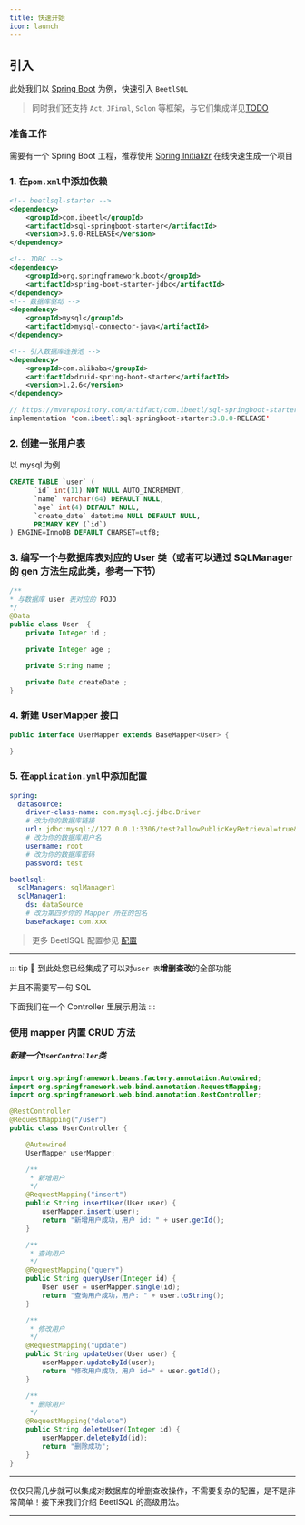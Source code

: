 ```yaml
---
title: 快速开始
icon: launch
---
```


## 引入
此处我们以 [Spring Boot](https://spring.io/guides/gs/spring-boot/) 为例，快速引入 `BeetlSQL`
  
> 同时我们还支持 `Act`, `JFinal`, `Solon` 等框架，与它们集成详见[TODO](TODO)

### 准备工作
需要有一个 Spring Boot 工程，推荐使用 [Spring Initializr](https://start.spring.io/) 在线快速生成一个项目

### 1. 在`pom.xml`中添加依赖
<CodeGroup>
<CodeGroupItem title="maven" active>

```xml
<!-- beetlsql-starter -->
<dependency>
    <groupId>com.ibeetl</groupId>
    <artifactId>sql-springboot-starter</artifactId>
    <version>3.9.0-RELEASE</version>
</dependency>

<!-- JDBC -->
<dependency>
    <groupId>org.springframework.boot</groupId>
    <artifactId>spring-boot-starter-jdbc</artifactId>
</dependency>
<!-- 数据库驱动 -->
<dependency>
    <groupId>mysql</groupId>
    <artifactId>mysql-connector-java</artifactId>
</dependency>

<!-- 引入数据库连接池 -->
<dependency>
    <groupId>com.alibaba</groupId>
    <artifactId>druid-spring-boot-starter</artifactId>
    <version>1.2.6</version>
</dependency>
```
</CodeGroupItem>
<CodeGroupItem title="gradle">

```java
// https://mvnrepository.com/artifact/com.ibeetl/sql-springboot-starter
implementation 'com.ibeetl:sql-springboot-starter:3.8.0-RELEASE'
```
</CodeGroupItem>
</CodeGroup>

### 2. 创建一张用户表
以 mysql 为例
```sql
CREATE TABLE `user` (
      `id` int(11) NOT NULL AUTO_INCREMENT,
      `name` varchar(64) DEFAULT NULL,
      `age` int(4) DEFAULT NULL,
      `create_date` datetime NULL DEFAULT NULL,
      PRIMARY KEY (`id`)
) ENGINE=InnoDB DEFAULT CHARSET=utf8;
```
### 3. 编写一个与数据库表对应的 User 类（或者可以通过 SQLManager 的 gen 方法生成此类，参考一下节）

```java
/**
* 与数据库 user 表对应的 POJO
*/
@Data
public class User  {
    private Integer id ;

    private Integer age ;

    private String name ;

    private Date createDate ;
}
```

### 4. 新建 UserMapper 接口
```java
public interface UserMapper extends BaseMapper<User> {

}
```

### 5. 在`application.yml`中添加配置
```yaml
spring:
  datasource:
    driver-class-name: com.mysql.cj.jdbc.Driver
    # 改为你的数据库链接
    url: jdbc:mysql://127.0.0.1:3306/test?allowPublicKeyRetrieval=true&useUnicode=true&
    # 改为你的数据库用户名
    username: root
    # 改为你的数据库密码
    password: test

beetlsql:
  sqlManagers: sqlManager1
  sqlManager1:
    ds: dataSource
    # 改为第四步你的 Mapper 所在的包名
    basePackage: com.xxx
```
> 更多 BeetlSQL 配置参见 [配置](/advanced/config.md)

----

::: tip
:tada: 到此处您已经集成了可以对`user 表`**增删查改**的全部功能

并且不需要写一句 SQL

下面我们在一个 Controller 里展示用法
:::

### 使用 mapper 内置 CRUD 方法
##### 新建一个`UserController`类
```java
import org.springframework.beans.factory.annotation.Autowired;
import org.springframework.web.bind.annotation.RequestMapping;
import org.springframework.web.bind.annotation.RestController;

@RestController
@RequestMapping("/user")
public class UserController {

    @Autowired
    UserMapper userMapper;

    /**
     * 新增用户
     */
    @RequestMapping("insert")
    public String insertUser(User user) {
        userMapper.insert(user);
        return "新增用户成功，用户 id: " + user.getId();
    }

    /**
     * 查询用户
     */
    @RequestMapping("query")
    public String queryUser(Integer id) {
        User user = userMapper.single(id);
        return "查询用户成功，用户: " + user.toString();
    }

    /**
     * 修改用户
     */
    @RequestMapping("update")
    public String updateUser(User user) {
        userMapper.updateById(user);
        return "修改用户成功，用户 id=" + user.getId();
    }

    /**
     * 删除用户
     */
    @RequestMapping("delete")
    public String deleteUser(Integer id) {
        userMapper.deleteById(id);
        return "删除成功";
    }
}
```

---

仅仅只需几步就可以集成对数据库的增删查改操作，不需要复杂的配置，是不是非常简单！接下来我们介绍 BeetlSQL 的高级用法。

---


